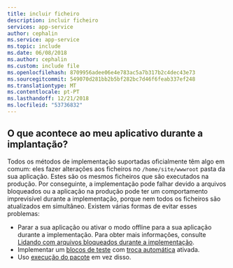 ```yaml
---
title: incluir ficheiro
description: incluir ficheiro
services: app-service
author: cephalin
ms.service: app-service
ms.topic: include
ms.date: 06/08/2018
ms.author: cephalin
ms.custom: include file
ms.openlocfilehash: 8709956adee06e4e783ac5a7b317b2c4dec43e73
ms.sourcegitcommit: 549070d281bb2b5bf282bc7d46f6feab337ef248
ms.translationtype: MT
ms.contentlocale: pt-PT
ms.lasthandoff: 12/21/2018
ms.locfileid: "53736832"
---
```

## <a name="what-happens-to-my-app-during-deployment"></a>O que acontece ao meu aplicativo durante a implantação?

Todos os métodos de implementação suportadas oficialmente têm algo em comum: eles fazer alterações aos ficheiros no `/home/site/wwwroot` pasta da sua aplicação. Estes são os mesmos ficheiros que são executados na produção. Por conseguinte, a implementação pode falhar devido a arquivos bloqueados ou a aplicação na produção pode ter um comportamento imprevisível durante a implementação, porque nem todos os ficheiros são atualizados em simultâneo. Existem várias formas de evitar esses problemas:

- Parar a sua aplicação ou ativar o modo offline para a sua aplicação durante a implementação. Para obter mais informações, consulte [Lidando com arquivos bloqueados durante a implementação](https://github.com/projectkudu/kudu/wiki/Dealing-with-locked-files-during-deployment).
- Implementar um [blocos de teste](../articles/app-service/deploy-staging-slots.md) com [troca automática](../articles/app-service/deploy-staging-slots.md#configure-auto-swap) ativada. 
- Uso [execução do pacote](https://github.com/Azure/app-service-announcements/issues/84) em vez disso.
